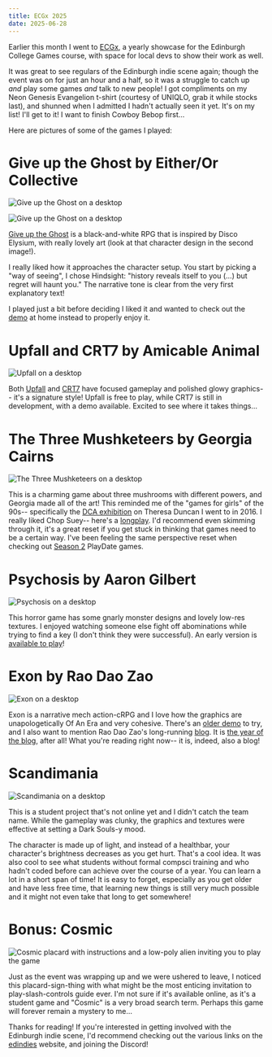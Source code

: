 ```yaml
---
title: ECGx 2025
date: 2025-06-28
---
```


Earlier this month I went to [ECGx](https://scottishgames.net/2025/05/30/ecgx-2025-edinburgh-college-games-expo/), a yearly showcase for the Edinburgh College Games course, with space for local devs to show their work as well.

It was great to see regulars of the Edinburgh indie scene again; though the event was on for just an hour and a half, so it was a struggle to catch up *and* play some games *and* talk to new people! I got compliments on my Neon Genesis Evangelion t-shirt (courtesy of UNIQLO, grab it while stocks last), and shunned when I admitted I hadn't actually seen it yet. It's on my list! I'll get to it! I want to finish Cowboy Bebop first...

Here are pictures of some of the games I played:

# Give up the Ghost by Either/Or Collective

![Give up the Ghost on a desktop](/assets/gutg_1.jpg)

![Give up the Ghost on a desktop](/assets/gutg_2.jpg)

[Give up the Ghost](https://playgiveuptheghost.com/) is a black-and-white RPG that is inspired by Disco Elysium, with really lovely art (look at that character design in the second image!).

I really liked how it approaches the character setup. You start by picking a "way of seeing", I chose Hindsight: "history reveals itself to you (...) but regret will haunt you." The narrative tone is clear from the very first explanatory text!


I played just a bit before deciding I liked it and wanted to check out the [demo](https://eitherorcollective.itch.io/giveup-alpha) at home instead to properly enjoy it.

# Upfall and CRT7 by Amicable Animal

![Upfall on a desktop](/assets/upfall.jpg)

Both [Upfall](https://store.steampowered.com/app/3570280/Upfall/) and [CRT7](https://store.steampowered.com/app/2096780/CRT7/) have focused gameplay and polished glowy graphics-- it's a signature style! Upfall is free to play, while CRT7 is still in development, with a demo available. Excited to see where it takes things...

# The Three Mushketeers by Georgia Cairns

![The Three Mushketeers on a desktop](/assets/thethreemushketeers.jpg)

This is a charming game about three mushrooms with different powers, and Georgia made all of the art! This reminded me of the "games for girls" of the 90s-- specifically the [DCA exhibition](https://www.dca.org.uk/exhibition-archive/theresa-duncan/) on Theresa Duncan I went to in 2016. I really liked Chop Suey-- here's a [longplay](https://www.youtube.com/watch?v=PWV-5_r0gNU). I'd recommend even skimming through it, it's a great reset if you get stuck in thinking that games need to be a certain way. I've been feeling the same perspective reset when checking out [Season 2](https://play.date/games/seasons/two/) PlayDate games.

# Psychosis by Aaron Gilbert

![Psychosis on a desktop](/assets/psychosis.jpg)

This horror game has some gnarly monster designs and lovely low-res textures. I enjoyed watching someone else fight off abominations while trying to find a key (I don't think they were successful). An early version is [available to play](https://store.steampowered.com/app/1922550/Psychosis/)!

# Exon by Rao Dao Zao

![Exon on a desktop](/assets/exon.jpg)

Exon is a narrative mech action-cRPG and I love how the graphics are unapologetically Of An Era and very cohesive. There's an [older demo](https://raodaozao.itch.io/exon-fragment) to try, and I also want to mention Rao Dao Zao's long-running [blog](https://raodaozao.net/). It is [the year of the blog](https://blog.vbuckenham.com/the-year-of-the-blog/), after all! What you're reading right now-- it is, indeed, also a blog!

# Scandimania

![Scandimania on a desktop](/assets/scandimania.jpg)

This is a student project that's not online yet and I didn't catch the team name. While the gameplay was clunky, the graphics and textures were effective at setting a Dark Souls-y mood.

The character is made up of light, and instead of a healthbar, your character's brightness decreases as you get hurt. That's a cool idea. It was also cool to see what students without formal compsci training and who hadn't coded before can achieve over the course of a year. You can learn a lot in a short span of time! It is easy to forget, especially as you get older and have less free time, that learning new things is still very much possible and it might not even take that long to get somewhere!

# Bonus: Cosmic

![Cosmic placard with instructions and a low-poly alien inviting you to play the game](/assets/cosmic.jpg)

Just as the event was wrapping up and we were ushered to leave, I noticed this placard-sign-thing with what might be the most enticing invitation to play-slash-controls guide ever. I'm not sure if it's available online, as it's a student game and "Cosmic" is a very broad search term. Perhaps this game will forever remain a mystery to me...

Thanks for reading! If you're interested in getting involved with the Edinburgh indie scene, I'd recommend checking out the various links on the [edindies](https://edindi.es/) website, and joining the Discord!